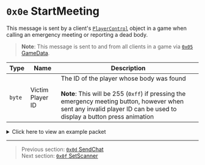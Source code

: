 # `0x0e` StartMeeting

This message is sent by a client's [`PlayerControl`](../05_innernetobject_types/04_playercontrol.md) object in a game when calling an emergency meeting or reporting a dead body.

> **Note**: This message is sent to and from all clients in a game via [`0x05` GameData](../02_root_message_types/05_gamedata.md).

| Type | Name | Description |
| --- | --- | --- |
| `byte` | Victim Player ID | The ID of the player whose body was found<br><br>**Note**: This will be 255 (`0xff`) if pressing the emergency meeting button, however when sent any invalid player ID can be used to display a button press animation |

<details>
    <summary>Click here to view an example packet</summary>

```
01              # Reliable packet
017d            # Nonce
0b0005          # Hazel message (tag of 0x05 = GameData)
    d3503f8a    # Game ID: -1975562029 (REDSUS)
    040002      # Hazel message (tag of 0x02 = RPC)
        bf01    # Sender (PlayerControl) Net ID: 191
        0b      # RPC Call ID: 14 (StartMeeting)
        ff      # Victim Player ID: 255 (no body was found)
```
</details>

---

> Previous section: [`0x0d` SendChat](13_sendchat.md)<br>
> Next section: [`0x0f` SetScanner](15_setscanner.md)
